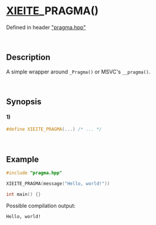 # [XIEITE](../../macros.md)\_PRAGMA\(\)
Defined in header ["pragma.hpp"](../../../src/macros/pragma.hpp)

&nbsp;

## Description
A simple wrapper around `_Pragma()` or MSVC's `__pragma()`.

&nbsp;

## Synopsis
#### 1)
```cpp
#define XIEITE_PRAGMA(...) /* ... */
```

&nbsp;

## Example
```cpp
#include "pragma.hpp"

XIEITE_PRAGMA(message("Hello, world!"))

int main() {}
```
Possible compilation output:
```
Hello, world!
```

